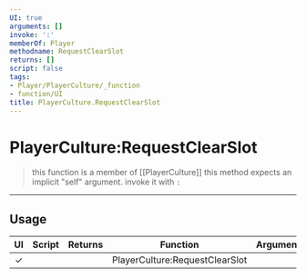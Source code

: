 ```yaml
---
UI: true
arguments: []
invoke: ':'
memberOf: Player
methodname: RequestClearSlot
returns: []
script: false
tags:
- Player/PlayerCulture/_function
- function/UI
title: PlayerCulture.RequestClearSlot
---
```

# PlayerCulture:RequestClearSlot
> this function is a member of [[PlayerCulture]]
> this method expects an implicit "self" argument. invoke it with `:`
-----
## Usage
|  UI | Script | Returns | Function | Arguments |
|:---:|:------:|-------:|:--------:|:---------|
|✓| ||PlayerCulture:RequestClearSlot||
